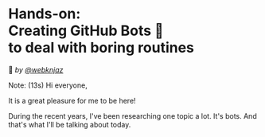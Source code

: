 # Hands-on:<br>Creating GitHub Bots 🤖<br>to deal with boring routines

<!-- .slide: data-state="cover" -->
<!-- .#slide: data-state="alt title" -->
<!-- .#slide: data-background="#ff0000" -->

🤖 _by [@webknjaz](https://github.com/webknjaz)_
<!-- .element: class="fragment" data-fragment-index="1" -->

Note: (13s)
Hi everyone,

It is a great pleasure for me to be here!

During the recent years, I've been researching one topic a lot.
It's bots. And that's what I'll be talking about today.
